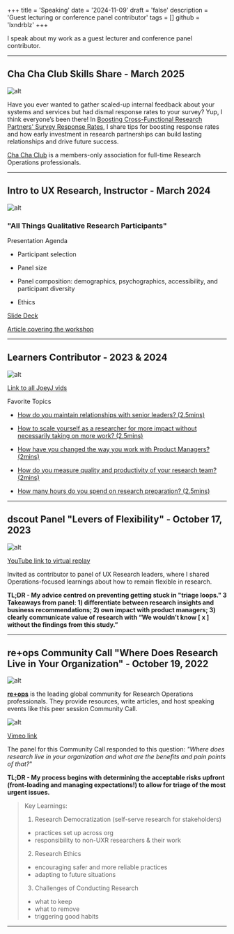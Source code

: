 +++
title = 'Speaking'
date = '2024-11-09'
draft = 'false'
description = 'Guest lecturing or conference panel contributor'
tags = []
github = 'lxndrblz'
+++

I speak about my work as a guest lecturer and conference panel contributor.

***

## Cha Cha Club Skills Share - March 2025

![alt](/images/portfolio/leading/chacha1.png)

Have you ever wanted to gather scaled-up internal feedback about your systems and services but had dismal response rates to your survey? Yup, I think everyone’s been there! In  [Boosting Cross-Functional Research Partners' Survey Response Rates](https://chachaclub.substack.com/p/cha-cha-skills-share-boosting-cross-ac0), I share tips for boosting response rates and how early investment in research partnerships can build lasting relationships and drive future success.

[Cha Cha Club](https://chacha.club/) is a members-only association for full-time Research Operations professionals. 

***

## Intro to UX Research, Instructor - March 2024

![alt](/images/portfolio/leading/learners_intro_uxr.png)

### "All Things Qualitative Research Participants" 

Presentation Agenda 

* Participant selection 

* Panel size

* Panel composition: demographics, psychographics, accessibility, and participant diversity 

* Ethics

[Slide Deck](https://docs.google.com/presentation/d/1XzvOco0yGJKJr7C665GbZyvsddSamo1K7EjXZwx1kjc/edit#slide=id.g2bf6f150df8_0_11)

[Article covering the workshop](https://www.linkedin.com/pulse/6-how-navigate-qualitative-research-select-right-dabhade-she-her--9vg2f/?trackingId=NBg4JRc2SLqRy6vXCNWrWw%3D%3D) 

***

## Learners Contributor - 2023 & 2024

![alt](/images/portfolio/leading/joeyj_learners.png)

[Link to all JoeyJ vids](https://landing.joinlearners.com/creator/joey-jakob)

Favorite Topics

- [How do you maintain relationships with senior leaders? (2.5mins)](https://landing.joinlearners.com/talk/how-do-you-maintain-relationships-with-senior-leadership_)

- [How to scale yourself as a researcher for more impact without necessarily taking on more work? (2.5mins)](https://landing.joinlearners.com/talk/how-can-you-scale-yourself-as-a-researcher-for-more-impact-without-necessarily-taking-on-more-work_)

- [How have you changed the way you work with Product Managers? (2mins)](https://landing.joinlearners.com/talk/how-have-you-changed-the-way-you-work-with-pms__)

- [How do you measure quality and productivity of your research team? (2mins)](https://landing.joinlearners.com/talk/how-do-you-measure-quality-and-productivity-of-your-research-team)

- [How many hours do you spend on research preparation? (2.5mins)](https://landing.joinlearners.com/talk/how-many-hours-do-you-spend-on-research-preparation)

***

## dscout Panel "Levers of Flexibility" - October 17, 2023

![alt](/images/portfolio/leading/colab.jpeg)

[YouTube link to virtual replay](https://youtu.be/YhvE8whw9QU?t=923&si=osfCaQJUTHW18ef0)

Invited as contributor to panel of UX Research leaders, where I shared Operations-focused learnings about how to remain flexible in research. 

**TL;DR - My advice centred on preventing getting stuck in "triage loops." 3 Takeaways from panel: 1) differentiate between research insights and business recommendations; 2) own impact with product managers; 3) clearly communicate value of research with “We wouldn’t know [ x ] without the findings from this study.”**

***

## re+ops Community Call "Where Does Research Live in Your Organization" - October 19, 2022

![alt](/images/portfolio/leading/re+ops1.png)

**[re+ops](https://researchops.community/)** is the leading global community for Research Operations professionals. They provide resources, write articles, and host speaking events like this peer session Community Call. 

![alt](/images/portfolio/leading/re+ops2.png)

[Vimeo link](https://vimeo.com/762304161#t=5m10s)

The panel for this Community Call responded to this question: *"Where does research live in your organization and what are the benefits and pain points of that?*" 

**TL;DR - My process begins with determining the acceptable risks upfront (front-loading and managing expectations!) to allow for triage of the most urgent issues.** 

> Key Learnings:  <br>
> 1. Research Democratization (self-serve research for stakeholders)  <br>
> * practices set up across org <br>
> * responsibility to non-UXR researchers & their work  <br>
> 2. Research Ethics  <br>
> * encouraging safer and more reliable practices  <br>
> * adapting to future situations <br>
> 3. Challenges of Conducting Research <br>
> * what to keep  <br>
> * what to remove  <br>
> * triggering good habits 

***